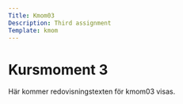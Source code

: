 ```yaml
---
Title: Kmom03
Description: Third assignment
Template: kmom
---
```


 Kursmoment 3
======

Här kommer redovisningstexten för kmom03 visas.

